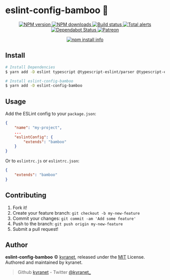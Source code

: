 # eslint-config-bamboo :bamboo:

<div align="center">
	<p>
		<a href="https://www.npmjs.com/package/eslint-config-bamboo">
			<img src="https://img.shields.io/npm/v/eslint-config-bamboo.svg?maxAge=3600" alt="NPM version" />
		</a>
		<a href="https://www.npmjs.com/package/eslint-config-bamboo">
			<img src="https://img.shields.io/npm/dt/eslint-config-bamboo.svg?maxAge=3600" alt="NPM downloads" />
		</a>
		<a href="https://dev.azure.com/kyranet/kyranet.public/_build/latest?definitionId=1&branchName=master">
			<img src="https://dev.azure.com/kyranet/kyranet.public/_apis/build/status/kyranet.eslint-config-bamboo?branchName=master" alt="Build status" />
		</a>
		<a href="https://lgtm.com/projects/g/kyranet/eslint-config-bamboo/alerts/">
			<img src="https://img.shields.io/lgtm/alerts/g/kyranet/eslint-config-bamboo.svg?logo=lgtm&logoWidth=18" alt="Total alerts">
		</a>
		<a href="https://dependabot.com">
			<img src="https://api.dependabot.com/badges/status?host=github&repo=kyranet/eslint-config-bamboo" alt="Dependabot Status">
		</a>
		<a href="https://www.patreon.com/kyranet">
			<img src="https://img.shields.io/badge/donate-patreon-F96854.svg" alt="Patreon" />
		</a>
	</p>
	<p>
		<a href="https://nodei.co/npm/eslint-config-bamboo/"><img src="https://nodei.co/npm/eslint-config-bamboo.png?downloads=true&stars=true" alt="npm install info" /></a>
	</p>
</div>

## Install

```bash
# Install Dependencies
$ yarn add -D eslint typescript @typescript-eslint/parser @typescript-eslint/eslint-plugin

# Install eslint-config-bamboo
$ yarn add -D eslint-config-bamboo
```

## Usage

Add the ESLint config to your `package.json`:

```json
{
	"name": "my-project",
	...
	"eslintConfig": {
		"extends": "bamboo"
	}
}
```

Or to `eslintrc.js` or `eslintrc.json`:

```json
{
	"extends": "bamboo"
}
```

## Contributing

1. Fork it!
1. Create your feature branch: `git checkout -b my-new-feature`
1. Commit your changes: `git commit -am 'Add some feature'`
1. Push to the branch: `git push origin my-new-feature`
1. Submit a pull request!

## Author

**eslint-config-bamboo** © [kyranet](https://github.com/kyranet), released under the
[MIT](https://github.com/kyranet/eslint-config-bamboo/blob/master/LICENSE) License.
Authored and maintained by kyranet.

> Github [kyranet](https://github.com/kyranet) - Twitter [@kyranet_](https://twitter.com/kyranet_)
